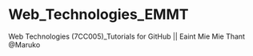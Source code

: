 # Web_Technologies_EMMT
Web Technologies (7CC005)_Tutorials for GitHub || 
Eaint Mie Mie Thant @Maruko
